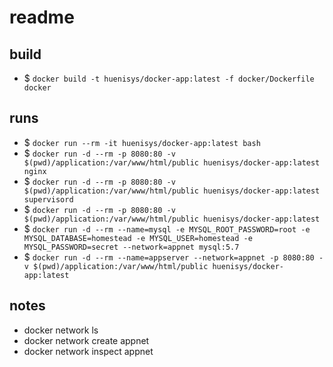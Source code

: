 # readme

## build

- $ ``docker build -t huenisys/docker-app:latest -f docker/Dockerfile docker``

## runs

- $ ``docker run --rm -it huenisys/docker-app:latest bash``
- $ ``docker run -d --rm -p 8080:80 -v $(pwd)/application:/var/www/html/public huenisys/docker-app:latest nginx``
- $ ``docker run -d --rm -p 8080:80 -v $(pwd)/application:/var/www/html/public huenisys/docker-app:latest supervisord``
- $ ``docker run -d --rm -p 8080:80 -v $(pwd)/application:/var/www/html/public huenisys/docker-app:latest``
- $ ``docker run -d --rm --name=mysql -e MYSQL_ROOT_PASSWORD=root -e MYSQL_DATABASE=homestead -e MYSQL_USER=homestead -e MYSQL_PASSWORD=secret --network=appnet mysql:5.7``
- $ ``docker run -d --rm --name=appserver --network=appnet -p 8080:80 -v $(pwd)/application:/var/www/html/public huenisys/docker-app:latest``


## notes

- docker network ls
- docker network create appnet
- docker network inspect appnet
